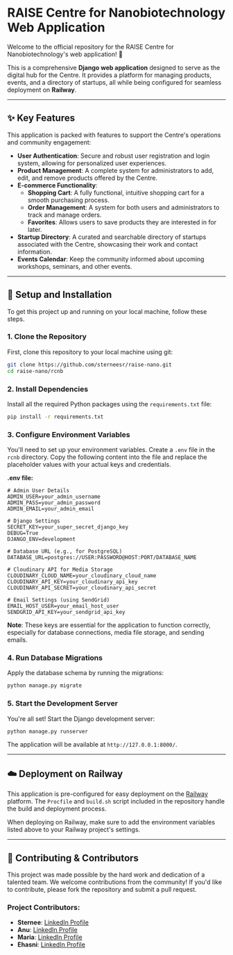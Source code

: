 # RAISE Centre for Nanobiotechnology Web Application

Welcome to the official repository for the RAISE Centre for Nanobiotechnology's web application\! 🔬

This is a comprehensive **Django web application** designed to serve as the digital hub for the Centre. It provides a platform for managing products, events, and a directory of startups, all while being configured for seamless deployment on **Railway**.

-----

## ✨ Key Features

This application is packed with features to support the Centre's operations and community engagement:

  * **User Authentication**: Secure and robust user registration and login system, allowing for personalized user experiences.
  * **Product Management**: A complete system for administrators to add, edit, and remove products offered by the Centre.
  * **E-commerce Functionality**:
      * **Shopping Cart**: A fully functional, intuitive shopping cart for a smooth purchasing process.
      * **Order Management**: A system for both users and administrators to track and manage orders.
      * **Favorites**: Allows users to save products they are interested in for later.
  * **Startup Directory**: A curated and searchable directory of startups associated with the Centre, showcasing their work and contact information.
  * **Events Calendar**: Keep the community informed about upcoming workshops, seminars, and other events.

-----

## 🚀 Setup and Installation

To get this project up and running on your local machine, follow these steps.

### 1\. Clone the Repository

First, clone this repository to your local machine using git:

```bash
git clone https://github.com/sterneesr/raise-nano.git
cd raise-nano/rcnb
```

### 2\. Install Dependencies

Install all the required Python packages using the `requirements.txt` file:

```bash
pip install -r requirements.txt
```

### 3\. Configure Environment Variables

You'll need to set up your environment variables. Create a `.env` file in the `rcnb` directory. Copy the following content into the file and replace the placeholder values with your actual keys and credentials.

**.env file:**

```env
# Admin User Details
ADMIN_USER=your_admin_username
ADMIN_PASS=your_admin_password
ADMIN_EMAIL=your_admin_email

# Django Settings
SECRET_KEY=your_super_secret_django_key
DEBUG=True
DJANGO_ENV=development

# Database URL (e.g., for PostgreSQL)
DATABASE_URL=postgres://USER:PASSWORD@HOST:PORT/DATABASE_NAME

# Cloudinary API for Media Storage
CLOUDINARY_CLOUD_NAME=your_cloudinary_cloud_name
CLOUDINARY_API_KEY=your_cloudinary_api_key
CLOUDINARY_API_SECRET=your_cloudinary_api_secret

# Email Settings (using SendGrid)
EMAIL_HOST_USER=your_email_host_user
SENDGRID_API_KEY=your_sendgrid_api_key
```

**Note**: These keys are essential for the application to function correctly, especially for database connections, media file storage, and sending emails.

### 4\. Run Database Migrations

Apply the database schema by running the migrations:

```bash
python manage.py migrate
```

### 5\. Start the Development Server

You're all set\! Start the Django development server:

```bash
python manage.py runserver
```

The application will be available at `http://127.0.0.1:8000/`.

-----

## ☁️ Deployment on Railway

This application is pre-configured for easy deployment on the [Railway](https://railway.app/) platform. The `Procfile` and `build.sh` script included in the repository handle the build and deployment process.

When deploying on Railway, make sure to add the environment variables listed above to your Railway project's settings.

-----

## 🤝 Contributing & Contributors

This project was made possible by the hard work and dedication of a talented team. We welcome contributions from the community\! If you'd like to contribute, please fork the repository and submit a pull request.

### Project Contributors:

  * **Sternee**: [LinkedIn Profile](https://www.linkedin.com/in/sternee-sr-154990322/)
  * **Anu**: [LinkedIn Profile](https://www.google.com/search?q=https://www.linkedin.com/in/anu-selvam-17122a270)
  * **Maria**: [LinkedIn Profile](https://www.google.com/search?q=https://www.linkedin.com/in/maria-mistica-9b241a367)
  * **Ehasni**: [LinkedIn Profile](https://www.google.com/search?q=https://www.linkedin.com/in/ehasni-r-330021312)
